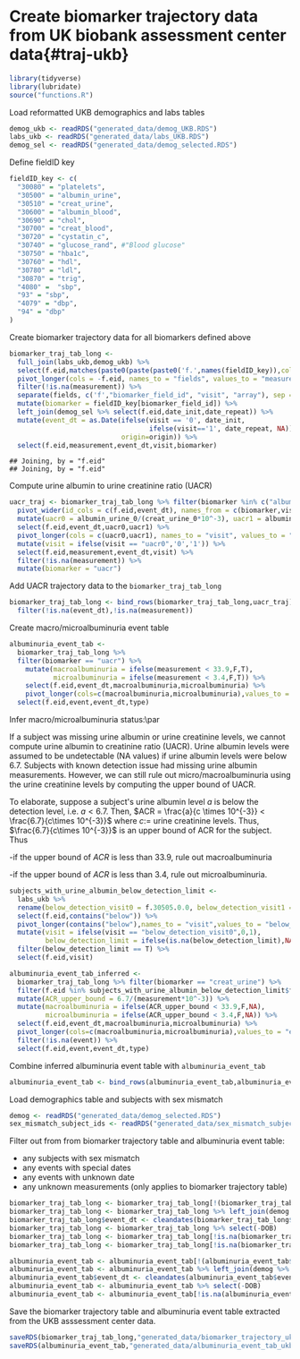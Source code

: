 # Create biomarker trajectory data from UK biobank assessment center data{#traj-ukb}




```r
library(tidyverse)
library(lubridate)
source("functions.R")
```

Load reformatted UKB demographics and labs tables

```r
demog_ukb <- readRDS("generated_data/demog_UKB.RDS")
labs_ukb <- readRDS("generated_data/labs_UKB.RDS")
demog_sel <- readRDS("generated_data/demog_selected.RDS")
```

Define fieldID key

```r
fieldID_key <- c(
  "30080" = "platelets",
  "30500" = "albumin_urine",
  "30510" = "creat_urine",
  "30600" = "albumin_blood",
  "30690" = "chol",
  "30700" = "creat_blood",
  "30720" = "cystatin_c",
  "30740" = "glucose_rand", #"Blood glucose"
  "30750" = "hba1c",
  "30760" = "hdl",
  "30780" = "ldl",
  "30870" = "trig",
  "4080" =  "sbp",
  "93" = "sbp",
  "4079" = "dbp",
  "94" = "dbp"
)
```

Create biomarker trajectory data for all biomarkers defined above

```r
biomarker_traj_tab_long <- 
  full_join(labs_ukb,demog_ukb) %>% 
  select(f.eid,matches(paste0(paste(paste0('f.',names(fieldID_key)),collapse = '|')))) %>%
  pivot_longer(cols = -f.eid, names_to = "fields", values_to = "measurement") %>%
  filter(!is.na(measurement)) %>%
  separate(fields, c('f',"biomarker_field_id", "visit", "array"), sep = "\\.") %>%
  mutate(biomarker = fieldID_key[biomarker_field_id]) %>% 
  left_join(demog_sel %>% select(f.eid,date_init,date_repeat)) %>%
  mutate(event_dt = as.Date(ifelse(visit == '0', date_init, 
                                   ifelse(visit=='1', date_repeat, NA)), 
                            origin=origin)) %>%
  select(f.eid,measurement,event_dt,visit,biomarker)
```

```
## Joining, by = "f.eid"
## Joining, by = "f.eid"
```

Compute urine albumin to urine creatinine ratio (UACR)

```r
uacr_traj <- biomarker_traj_tab_long %>% filter(biomarker %in% c("albumin_urine","creat_urine")) %>%
  pivot_wider(id_cols = c(f.eid,event_dt), names_from = c(biomarker,visit), values_from = measurement) %>%
  mutate(uacr0 = albumin_urine_0/(creat_urine_0*10^-3), uacr1 = albumin_urine_1/(creat_urine_1*10^-3)) %>%
  select(f.eid,event_dt,uacr0,uacr1) %>%
  pivot_longer(cols = c(uacr0,uacr1), names_to = "visit", values_to = "measurement") %>%
  mutate(visit = ifelse(visit == "uacr0",'0','1')) %>%
  select(f.eid,measurement,event_dt,visit) %>%
  filter(!is.na(measurement)) %>%
  mutate(biomarker = "uacr")
```

Add UACR trajectory data to the `biomarker_traj_tab_long`

```r
biomarker_traj_tab_long <- bind_rows(biomarker_traj_tab_long,uacr_traj) %>% 
  filter(!is.na(event_dt),!is.na(measurement))
```

Create macro/microalbuminuria event table

```r
albuminuria_event_tab <- 
  biomarker_traj_tab_long %>% 
  filter(biomarker == "uacr") %>%
    mutate(macroalbuminuria = ifelse(measurement < 33.9,F,T),
           microalbuminuria = ifelse(measurement < 3.4,F,T)) %>%
    select(f.eid,event_dt,macroalbuminuria,microalbuminuria) %>%
    pivot_longer(cols=c(macroalbuminuria,microalbuminuria),values_to = "event", names_to = "type") %>%
  select(f.eid,event,event_dt,type)
```

Infer macro/microalbuminuria status:\par

If a subject was missing urine albumin or urine creatinine levels, we cannot compute urine albumin to creatinine ratio (UACR). Urine albumin levels were assumed to be undetectable (NA values) if urine albumin levels were below 6.7. Subjects with known detection issue had missing urine albumin measurements. However, we can still rule out micro/macroalbuminuria using the urine creatinine levels by computing the upper bound of UACR.

To elaborate, suppose a subject's urine albumin level $a$ is below the detection level, i.e. $a < 6.7$. Then, $ACR = \frac{a}{c \times 10^{-3}} < \frac{6.7}{c\times 10^{-3}}$ where $c:=$ urine creatinine levels. Thus, $\frac{6.7}{c\times 10^{-3}}$ is an upper bound of ACR for the subject. Thus

  -if the upper bound of $ACR$ is less than 33.9, rule out macroalbuminuria

  -if the upper bound of $ACR$ is less than 3.4, rule out microalbuminuria.


```r
subjects_with_urine_albumin_below_detection_limit <- 
  labs_ukb %>% 
  rename(below_detection_visit0 = f.30505.0.0, below_detection_visit1 = f.30505.1.0) %>%
  select(f.eid,contains("below")) %>%
  pivot_longer(contains("below"),names_to = "visit",values_to = "below_detection_limit") %>%
  mutate(visit = ifelse(visit == "below_detection_visit0",0,1),
         below_detection_limit = ifelse(is.na(below_detection_limit),NA,T)) %>%
  filter(below_detection_limit == T) %>% 
  select(f.eid,visit)

albuminuria_event_tab_inferred <- 
  biomarker_traj_tab_long %>% filter(biomarker == "creat_urine") %>%
  filter(f.eid %in% subjects_with_urine_albumin_below_detection_limit$f.eid) %>%
  mutate(ACR_upper_bound = 6.7/(measurement*10^-3)) %>%
  mutate(macroalbuminuria = ifelse(ACR_upper_bound < 33.9,F,NA),
         microalbuminuria = ifelse(ACR_upper_bound < 3.4,F,NA)) %>% 
  select(f.eid,event_dt,macroalbuminuria,microalbuminuria) %>%
  pivot_longer(cols=c(macroalbuminuria,microalbuminuria),values_to = "event", names_to = "type") %>%
  filter(!is.na(event)) %>%
  select(f.eid,event,event_dt,type)
```

Combine inferred albuminuria event table with `albuminuria_event_tab`

```r
albuminuria_event_tab <- bind_rows(albuminuria_event_tab,albuminuria_event_tab_inferred) %>% distinct()
```

Load demographics table and subjects with sex mismatch

```r
demog <- readRDS("generated_data/demog_selected.RDS")
sex_mismatch_subject_ids <- readRDS("generated_data/sex_mismatch_subject_ids.RDS")
```

Filter out from from biomarker trajectory table and albuminuria event table:

- any subjects with sex mismatch
- any events with special dates
- any events with unknown date
- any unknown measurements (only applies to biomarker trajectory table)


```r
biomarker_traj_tab_long <- biomarker_traj_tab_long[!(biomarker_traj_tab_long$f.eid %in% sex_mismatch_subject_ids),]
biomarker_traj_tab_long <- biomarker_traj_tab_long %>% left_join(demog %>% select(f.eid,DOB),by="f.eid")
biomarker_traj_tab_long$event_dt <- cleandates(biomarker_traj_tab_long$event_dt,biomarker_traj_tab_long$DOB,T) %>% as.Date()
biomarker_traj_tab_long <- biomarker_traj_tab_long %>% select(-DOB)
biomarker_traj_tab_long <- biomarker_traj_tab_long[!is.na(biomarker_traj_tab_long$event_dt),]
biomarker_traj_tab_long <- biomarker_traj_tab_long[!is.na(biomarker_traj_tab_long$measurement),]

albuminuria_event_tab <- albuminuria_event_tab[!(albuminuria_event_tab$f.eid %in% sex_mismatch_subject_ids),]
albuminuria_event_tab <- albuminuria_event_tab %>% left_join(demog %>% select(f.eid,DOB),by="f.eid")
albuminuria_event_tab$event_dt <- cleandates(albuminuria_event_tab$event_dt,albuminuria_event_tab$DOB,T) %>% as.Date()
albuminuria_event_tab <- albuminuria_event_tab %>% select(-DOB)
albuminuria_event_tab <- albuminuria_event_tab[!is.na(albuminuria_event_tab$event_dt),]
```

Save the biomarker trajectory table and albuminuria event table extracted from the UKB asssessment center data.

```r
saveRDS(biomarker_traj_tab_long,"generated_data/biomarker_trajectory_ukb.RDS")
saveRDS(albuminuria_event_tab,"generated_data/albuminuria_event_tab_ukb.RDS")
```




